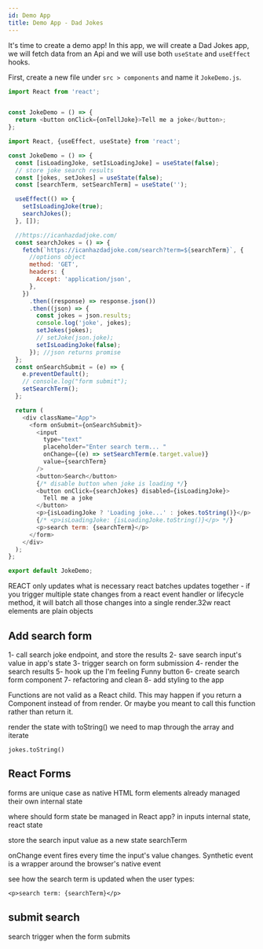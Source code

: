 ```yaml
---
id: Demo App
title: Demo App - Dad Jokes
---
```


It's time to create a demo app!
In this app, we will create a Dad Jokes app, we will fetch data from an Api and we will use both `useState` and `useEffect` hooks.

First, create a new file under `src > components` and name it `JokeDemo.js`. 

```js
import React from 'react';


const JokeDemo = () => {
  return <button onClick={onTellJoke}>Tell me a joke</button>;
};
```

```javascript
import React, {useEffect, useState} from 'react';

const JokeDemo = () => {
  const [isLoadingJoke, setIsLoadingJoke] = useState(false);
  // store joke search results
  const [jokes, setJokes] = useState(false);
  const [searchTerm, setSearchTerm] = useState('');

  useEffect(() => {
    setIsLoadingJoke(true);
    searchJokes();
  }, []);

  //https://icanhazdadjoke.com/
  const searchJokes = () => {
    fetch(`https://icanhazdadjoke.com/search?term=${searchTerm}`, {
      //options object
      method: 'GET',
      headers: {
        Accept: 'application/json',
      },
    })
      .then((response) => response.json())
      .then((json) => {
        const jokes = json.results;
        console.log('joke', jokes);
        setJokes(jokes);
        // setJoke(json.joke);
        setIsLoadingJoke(false);
      }); //json returns promise
  };
  const onSearchSubmit = (e) => {
    e.preventDefault();
    // console.log("form submit");
    setSearchTerm();
  };

  return (
    <div className="App">
      <form onSubmit={onSearchSubmit}>
        <input
          type="text"
          placeholder="Enter search term... "
          onChange={(e) => setSearchTerm(e.target.value)}
          value={searchTerm}
        />
        <button>Search</button>
        {/* disable button when joke is loading */}
        <button onClick={searchJokes} disabled={isLoadingJoke}>
          Tell me a joke
        </button>
        <p>{isLoadingJoke ? 'Loading joke...' : jokes.toString()}</p>
        {/* <p>isLoadingJoke: {isLoadingJoke.toString()}</p> */}
        <p>search term: {searchTerm}</p>
      </form>
    </div>
  );
};

export default JokeDemo;
```

REACT only updates what is necessary
react batches updates together - if you trigger multiple state changes from a react event handler or lifecycle method, it will batch all those changes into a single render.32w
react elements are plain objects

## Add search form

1- call search joke endpoint, and store the results
2- save search input's value in app's state
3- trigger search on form submission
4- render the search results
5- hook up the I'm feeling Funny button
6- create search form component
7- refactoring and clean
8- add styling to the app

Functions are not valid as a React child. This may happen if you return a Component instead of <Component /> from render. Or maybe you meant to call this function rather than return it.

render the state with toString()
we need to map through the array and iterate

`jokes.toString()`

## React Forms

forms are unique case as native HTML form elements already managed their own internal state

where should form state be managed in React app?
in inputs internal state, react state

store the search input value as a new state searchTerm

onChange event fires every time the input's value changes.
Synthetic event is a wrapper around the browser's native event

see how the search term is updated when the user types:

`<p>search term: {searchTerm}</p>`

## submit search

search trigger when the form submits

